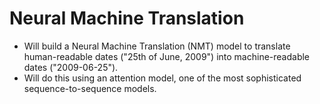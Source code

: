 # Neural Machine Translation

* Will build a Neural Machine Translation (NMT) model to translate human-readable dates ("25th of June, 2009") into machine-readable dates ("2009-06-25"). 
* Will do this using an attention model, one of the most sophisticated sequence-to-sequence models. 
